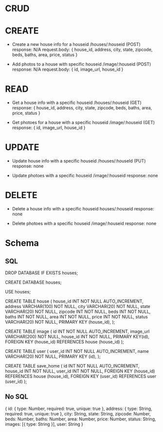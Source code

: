# CRUD

# CREATE
* Create a new house info for a houseid
/houses/:houseid (POST)
response: N/A
request.body: 
{
  house_id,
  address,
  city,
  state,
  zipcode,
  beds,
  baths,
  area,
  price,
  status
}

* Add photos to a house with specific houseid
/image/:houseid (POST)
response: N/A
request.body:
{
  id,
  image_url,
  house_id
}

# READ
* Get a house info with a specific houseid
/houses/:houseid (GET)
response:
{
  house_id,
  address,
  city,
  state,
  zipcode,
  beds,
  baths,
  area,
  price,
  status
}

* Get photoes for a house with a specific houseid
/image/:houseid (GET)
response:
{
  id,
  image_url,
  house_id
}


# UPDATE
* Update house info with a specific houseid
/houses/:houseId (PUT)
response: none

* Update photoes with a specific houseid
/image/:houseid
response: none

# DELETE
* Delete a house info with a specific houseid
houses/:houseid
response: none

* Delete photoes with a specific houseid
/image/:houseid
response: none

# Schema
## SQL
DROP DATABASE IF EXISTS houses;
 
CREATE DATABASE houses;
 
USE houses;
 
CREATE TABLE house (
   house_id INT NOT NULL AUTO_INCREMENT,
   address VARCHAR(100) NOT NULL,
   city VARCHAR(20) NOT NULL,
   state VARCHAR(20) NOT NULL,
   zipcode INT NOT NULL,
   beds INT NOT NULL,
   baths INT NOT NULL,
   area INT NOT NULL,
   price INT NOT NULL,
   status VARCHAR(20) NOT NULL,
   PRIMARY KEY (house_id), 
);

CREATE TABLE image (
  id INT NOT NULL AUTO_INCREMENT,
  image_url VARCHAR(200) NOT NULL,
  house_id INT NOT NULL,
  PRIMARY KEY(id),
  FOREIGN KEY (house_id) REFERENCES house (house_id)
);


CREATE TABLE user (
  user_id INT NOT NULL AUTO_INCREMENT,
  name VARCHAR(20) NOT NULL,
  PRIMARY KEY (id),
);

CREATE TABLE save_home (
  id INT NOT NULL AUTO_INCREMENT,
  house_id INT NOT NULL,
  user_id INT NOT NULL,
  FOREIGN KEY (house_id) REFERENCES house (house_id),
  FOREIGN KEY (user_id) REFERENCES user (user_id)
);


## No SQL
{
  id: { type: Number, required: true, unique: true },
  address: { type: String, required: true, unique: true },
  city: String,
  state: String,
  zipcode: Number,
  beds: Number,
  baths: Number,
  area: Number,
  price: Number,
  status: String,
  images: [{ type: String }],
  user: String
}


